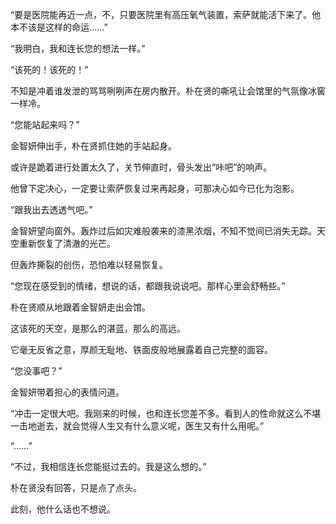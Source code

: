 “要是医院能再近一点，不，只要医院里有高压氧气装置，索萨就能活下来了。他本不该是这样的命运……”

“我明白，我和连长您的想法一样。”

“该死的！该死的！”

不知是冲着谁发泄的骂骂咧咧声在房内散开。朴在贤的嘶吼让会馆里的气氛像冰窖一样冷。

“您能站起来吗？”

金智妍伸出手，朴在贤抓住她的手站起身。

或许是跪着进行处置太久了，关节伸直时，骨头发出“咔吧”的响声。

他曾下定决心，一定要让索萨恢复过来再起身，可那决心如今已化为泡影。

“跟我出去透透气吧。”

金智妍望向窗外。轰炸过后如灾难般袭来的漆黑浓烟，不知不觉间已消失无踪。天空重新恢复了清澈的光芒。

但轰炸撕裂的创伤，恐怕难以轻易恢复。

“您现在感受到的情绪，想说的话，都跟我说说吧。那样心里会舒畅些。”

朴在贤顺从地跟着金智妍走出会馆。

这该死的天空，是那么的湛蓝，那么的高远。

它毫无反省之意，厚颜无耻地、铁面皮般地展露着自己完整的面容。

“您没事吧？”

金智妍带着担心的表情问道。

“冲击一定很大吧。我刚来的时候，也和连长您差不多。看到人的性命就这么不堪一击地逝去，就会觉得人生又有什么意义呢，医生又有什么用呢。”

“……”

“不过，我相信连长您能挺过去的。我是这么想的。”

朴在贤没有回答，只是点了点头。

此刻，他什么话也不想说。